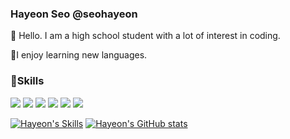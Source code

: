 ### Hayeon Seo @seohayeon

👋 Hello. I am a high school student with a lot of interest in coding.

🚀I enjoy learning new languages.

### 💪Skills



<img src="https://img.shields.io/badge/Javascript-F7DF1E?style=flat-square&logo=Javascript&logoColor=white"/>  <img src="https://img.shields.io/badge/Typescript-3178C6?style=flat-square&logo=Typescript&logoColor=white"/>  <img src="https://img.shields.io/badge/Go-00ADD8?style=flat-square&logo=Go&logoColor=white"/> <img src="https://img.shields.io/badge/Kotlin-7F52FF?style=flat-square&logo=Kotlin&logoColor=white"/>  <img src="https://img.shields.io/badge/Php-777BB4?style=flat-square&logo=Php&logoColor=white"/> <img src="https://img.shields.io/badge/Python-3776AB?style=flat-square&logo=Python&logoColor=white"/> 

[![Hayeon's Skills](https://github-readme-stats.vercel.app/api/top-langs/?username=seohayeon&langs_count=8&layout=compact)](https://github.com/anuraghazra/github-readme-stats)
[![Hayeon's GitHub stats](https://github-readme-stats.vercel.app/api?username=seohayeon)](https://github.com/anuraghazra/github-readme-stats)
